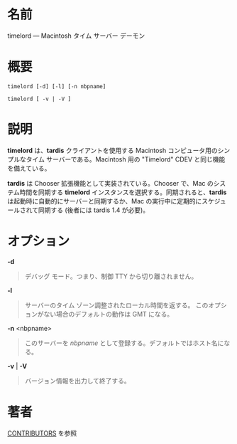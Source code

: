 # 名前

timelord — Macintosh タイム サーバー デーモン

# 概要

`timelord [-d] [-l] [-n nbpname]`

`timelord [ -v | -V ]`

# 説明

**timelord** は、**tardis** クライアントを使用する Macintosh
コンピュータ用のシンプルなタイム サーバーである。Macintosh 用の "Timelord"
CDEV と同じ機能を備えている。

**tardis** は Chooser 拡張機能として実装されている。Chooser で、Mac
のシステム時間を同期する **timelord**
インスタンスを選択する。同期されると、**tardis**
は起動時に自動的にサーバーと同期するか、Mac
の実行中に定期的にスケジュールされて同期する (後者には tardis 1.4
が必要)。

# オプション

**-d**

> デバッグ モード。つまり、制御 TTY から切り離されません。

**-l**

> サーバーのタイム ゾーン調整されたローカル時間を返する。
このオプションがない場合のデフォルトの動作は GMT になる。

**-n** <nbpname\>

> このサーバーを *nbpname*
として登録する。デフォルトではホスト名になる。

**-v** | **-V**

> バージョン情報を出力して終了する。

# 著者

[CONTRIBUTORS](https://netatalk.io/contributors) を参照
